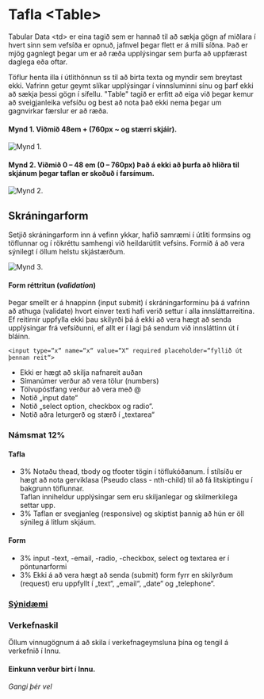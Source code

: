 # Tafla  &lt;Table> 

Tabular Data &lt;td> er eina tagið sem er hannað til að sækja gögn af miðlara í hvert sinn sem vefsíða er opnuð, jafnvel þegar flett er á milli síðna. Það er mjög gagnlegt þegar um er að ræða upplýsingar sem þurfa að uppfærast daglega eða oftar.

Töflur henta illa í útlithönnun ss til að birta texta og myndir sem breytast ekki. Vafrinn getur geymt slíkar upplýsingar í vinnsluminni sínu og þarf ekki að sækja þessi gögn í sífellu. "Table" tagið er erfitt að eiga við þegar kemur að sveigjanleika vefsíðu og best að nota það ekki nema þegar um gagnvirkar færslur er að ræða.    

#### Mynd 1. Viðmið 48em + (760px ~ og stærri skjáir).

![Mynd 1.](Námsefni-3/mynd-1.jpg)

#### Mynd 2. Viðmið 0 – 48 em (0 – 760px) Það á ekki að þurfa að hliðra til skjánum þegar taflan er skoðuð í farsímum.

![Mynd 2.](Námsefni-3/mynd-2.jpg)

## Skráningarform 

Setjið skráningarform inn á vefinn ykkar, hafið samræmi í útliti formsins og töflunnar og í rökréttu samhengi við heildarútlit vefsins.  Formið á að vera sýnilegt í öllum helstu skjástærðum. 
  
![Mynd 3.](Námsefni-3/mynd-3.jpg)

#### Form réttritun (_validation_)
Þegar smellt er á hnappinn (input submit) í skráningarforminu þá á vafrinn að athuga (validate) hvort einver texti hafi verið settur í alla innsláttarreitina. Ef reitirnir uppfylla ekki þau skilyrði þá á ekki að vera hægt að senda upplýsingar frá vefsíðunni, ef allt er í lagi þá sendum við innsláttinn út í bláinn. 

` <input type=“x“ name=“x“ value=“X“ required placeholder=“fyllið út þennan reit“> `

* Ekki er hægt að skilja nafnareit auðan 		
* Símanúmer verður að vera tölur (numbers)
* Tölvupóstfang verður að vera með @	      	
* Notið „input date“
* Notið „select option, checkbox og radio“. 	
* Notið aðra leturgerð og stærð í „textarea“

### Námsmat 12%

#### Tafla 
* 3% 	Notaðu thead, tbody og tfooter tögin í töflukóðanum. Í stílsíðu er hægt að nota gerviklasa (Pseudo class - nth-child) til að fá litskiptingu í bakgrunn töflunnar.  
Taflan inniheldur upplýsingar sem eru skiljanlegar og skilmerkilega settar upp.
* 3% 	Taflan er svegjanleg (responsive) og skiptist þannig að hún er öll sýnileg
á litlum skjáum.
#### Form 
* 3%	input -text, -email, -radio, -checkbox, select og textarea er í pöntunarformi 
* 3%	Ekki á að vera hægt að senda (submit) form fyrr en skilyrðum (request)  eru uppfyllt í „text“, „email“, „date“ og „telephone“.

### [Sýnidæmi](https://vefhonnun.github.io/Synidaemi/verkefni-3/)

### Verkefnaskil

Öllum vinnugögnum á að skila í verkefnageymsluna þína og tengil á verkefnið í Innu.

#### Einkunn verður birt í Innu.

_Gangi þér vel_

